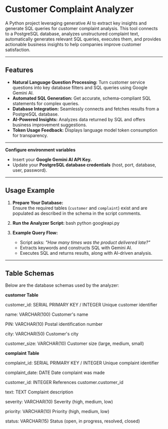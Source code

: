 # Customer Complaint Analyzer

A Python project leveraging generative AI to extract key insights and generate SQL queries for customer complaint analysis. This tool connects to a PostgreSQL database, analyzes unstructured complaint text, automatically generates relevant SQL queries, executes them, and provides actionable business insights to help companies improve customer satisfaction.

---

## Features

- **Natural Language Question Processing:** Turn customer service questions into key database filters and SQL queries using Google Gemini AI.
- **Automated SQL Generation:** Get accurate, schema-compliant SQL statements for complex queries.
- **Database Integration:** Seamlessly connects and fetches results from a PostgreSQL database.
- **AI-Powered Insights:** Analyzes data returned by SQL and offers business improvement suggestions.
- **Token Usage Feedback:** Displays language model token consumption for transparency.

---



**Configure environment variables**

- Insert your **Google Gemini AI API Key.**
- Update your **PostgreSQL database credentials** (host, port, database, user, password).

---

## Usage Example

1. **Prepare Your Database:**  
   Ensure the required tables (`customer` and `complaint`) exist and are populated as described in the schema in the script comments.

2. **Run the Analyzer Script:**
bash
python googleapi.py


4. **Example Query Flow:**
   - Script asks: _"How many times was the product delivered late?"_
   - Extracts keywords and constructs SQL with Gemini AI.
   - Executes SQL and returns results, along with AI-driven analysis.


---
## Table Schemas
Below are the database schemas used by the analyzer:

**customer Table**

customer_id: SERIAL PRIMARY KEY / INTEGER
Unique customer identifier

name: VARCHAR(100)
Customer's name

PIN: VARCHAR(10)
Postal identification number

city: VARCHAR(50)
Customer's city

customer_size: VARCHAR(10)
Customer size (large, medium, small)

**complaint Table**

complaint_id: SERIAL PRIMARY KEY / INTEGER
Unique complaint identifier

complaint_date: DATE
Date complaint was made

customer_id: INTEGER
References customer.customer_id

text: TEXT
Complaint description

severity: VARCHAR(10)
Severity (high, medium, low)

priority: VARCHAR(10)
Priority (high, medium, low)

status: VARCHAR(15)
Status (open, in progress, resolved, closed)




